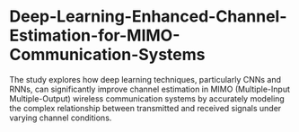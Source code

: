 # Deep-Learning-Enhanced-Channel-Estimation-for-MIMO-Communication-Systems
The study explores how deep learning techniques, particularly CNNs and RNNs, can significantly improve channel estimation in MIMO (Multiple-Input Multiple-Output) wireless communication systems by accurately modeling the complex relationship between transmitted and received signals under varying channel conditions.
